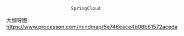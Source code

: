                             SpringCloud

大纲导图: https://www.processon.com/mindmap/5e746eace4b08b61572aceda

